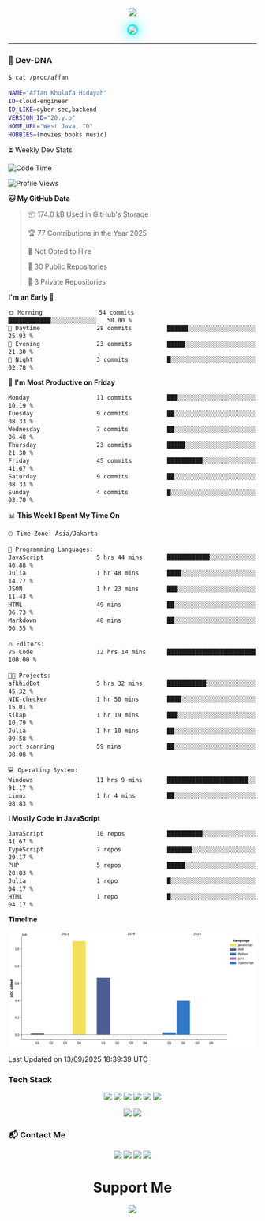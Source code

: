 <div align="center">
  <img src="https://capsule-render.vercel.app/api?type=waving&color=gradient&height=180&section=header&text=Affan&fontSize=60&fontAlignY=35&desc=Cloud%20%7C%20Cyber-Sec%20%7C%20Backend&descAlignY=55"/>
</div>

<p align="center">
  <img src="https://github.com/akhfhid.png" width="160" style="border-radius:50%;border:3px solid #00f5ff;box-shadow:0 0 25px #00f5ff"/>
</p>

---

### 🧪 Dev-DNA

```sh
$ cat /proc/affan
```
```bash
NAME="Affan Khulafa Hidayah"
ID=cloud-engineer
ID_LIKE=cyber-sec,backend
VERSION_ID="20.y.o"
HOME_URL="West Java, ID"
HOBBIES=(movies books music)
```
⏳ Weekly Dev Stats

<!--START_SECTION:waka-->
![Code Time](http://img.shields.io/badge/Code%20Time-12%20hrs%2014%20mins-blue)

![Profile Views](http://img.shields.io/badge/Profile%20Views-196-blue)

**🐱 My GitHub Data** 

> 📦 174.0 kB Used in GitHub's Storage 
 > 
> 🏆 77 Contributions in the Year 2025
 > 
> 🚫 Not Opted to Hire
 > 
> 📜 30 Public Repositories 
 > 
> 🔑 3 Private Repositories 
 > 
**I'm an Early 🐤** 

```text
🌞 Morning                54 commits          ████████████░░░░░░░░░░░░░   50.00 % 
🌆 Daytime                28 commits          ██████░░░░░░░░░░░░░░░░░░░   25.93 % 
🌃 Evening                23 commits          █████░░░░░░░░░░░░░░░░░░░░   21.30 % 
🌙 Night                  3 commits           █░░░░░░░░░░░░░░░░░░░░░░░░   02.78 % 
```
📅 **I'm Most Productive on Friday** 

```text
Monday                   11 commits          ███░░░░░░░░░░░░░░░░░░░░░░   10.19 % 
Tuesday                  9 commits           ██░░░░░░░░░░░░░░░░░░░░░░░   08.33 % 
Wednesday                7 commits           ██░░░░░░░░░░░░░░░░░░░░░░░   06.48 % 
Thursday                 23 commits          █████░░░░░░░░░░░░░░░░░░░░   21.30 % 
Friday                   45 commits          ██████████░░░░░░░░░░░░░░░   41.67 % 
Saturday                 9 commits           ██░░░░░░░░░░░░░░░░░░░░░░░   08.33 % 
Sunday                   4 commits           █░░░░░░░░░░░░░░░░░░░░░░░░   03.70 % 
```


📊 **This Week I Spent My Time On** 

```text
🕑︎ Time Zone: Asia/Jakarta

💬 Programming Languages: 
JavaScript               5 hrs 44 mins       ████████████░░░░░░░░░░░░░   46.88 % 
Julia                    1 hr 48 mins        ████░░░░░░░░░░░░░░░░░░░░░   14.77 % 
JSON                     1 hr 23 mins        ███░░░░░░░░░░░░░░░░░░░░░░   11.43 % 
HTML                     49 mins             ██░░░░░░░░░░░░░░░░░░░░░░░   06.73 % 
Markdown                 48 mins             ██░░░░░░░░░░░░░░░░░░░░░░░   06.55 % 

🔥 Editors: 
VS Code                  12 hrs 14 mins      █████████████████████████   100.00 % 

🐱‍💻 Projects: 
afkhidBot                5 hrs 32 mins       ███████████░░░░░░░░░░░░░░   45.32 % 
NIK-checker              1 hr 50 mins        ████░░░░░░░░░░░░░░░░░░░░░   15.01 % 
sikap                    1 hr 19 mins        ███░░░░░░░░░░░░░░░░░░░░░░   10.79 % 
Julia                    1 hr 10 mins        ██░░░░░░░░░░░░░░░░░░░░░░░   09.58 % 
port scanning            59 mins             ██░░░░░░░░░░░░░░░░░░░░░░░   08.08 % 

💻 Operating System: 
Windows                  11 hrs 9 mins       ███████████████████████░░   91.17 % 
Linux                    1 hr 4 mins         ██░░░░░░░░░░░░░░░░░░░░░░░   08.83 % 
```

**I Mostly Code in JavaScript** 

```text
JavaScript               10 repos            ██████████░░░░░░░░░░░░░░░   41.67 % 
TypeScript               7 repos             ███████░░░░░░░░░░░░░░░░░░   29.17 % 
PHP                      5 repos             █████░░░░░░░░░░░░░░░░░░░░   20.83 % 
Julia                    1 repo              █░░░░░░░░░░░░░░░░░░░░░░░░   04.17 % 
HTML                     1 repo              █░░░░░░░░░░░░░░░░░░░░░░░░   04.17 % 
```



**Timeline**

![Lines of Code chart](https://raw.githubusercontent.com/akhfhid/akhfhid/main/assets/bar_graph.png)


 Last Updated on 13/09/2025 18:39:39 UTC
<!--END_SECTION:waka-->
### Tech Stack

<p align="center"> <a href="https://nodejs.org"><img src="https://img.shields.io/badge/Node-20-339933?style=flat&logo=nodedotjs&logoColor=white"/></a> <a href="https://golang.org"><img src="https://img.shields.io/badge/Go-1.22-00ADD8?style=flat&logo=go&logoColor=white"/></a> <a href="https://laravel.com"><img src="https://img.shields.io/badge/Laravel-11-FF2D20?style=flat&logo=laravel&logoColor=white"/></a> <a href="https://docker.com"><img src="https://img.shields.io/badge/Docker-24-2496ED?style=flat&logo=docker&logoColor=white"/></a> <a href="https://aws.amazon.com"><img src="https://img.shields.io/badge/AWS-Architect-FF9900?style=flat&logo=amazonaws&logoColor=white"/></a>
<a href="https://julialang.org">
  <img src="https://img.shields.io/badge/Julia-1.11-9558B2?style=flat&logo=julia&logoColor=white"/>
</a>
 </p>

 <p align="center"> <img src="https://github-readme-stats.vercel.app/api?username=akhfhid&show_icons=true&theme=react&hide_border=true&bg_color=00000000"/> <img src="https://github-readme-stats.vercel.app/api/top-langs/?username=akhfhid&layout=compact&theme=react&hide_border=true&bg_color=00000000"/> </p> 

### 📬 Contact Me

<p align="center"> <a href="https://instagram.com/aff4n__" target="_blank"><img src="https://img.shields.io/badge/IG-%40aff4n__-E4405F?style=for-the-badge&logo=instagram&logoColor=white"/></a> <a href="https://t.me/affankhhdyh" target="_blank"><img src="https://img.shields.io/badge/Telegram-@affankhhdyh-2CA5E0?style=for-the-badge&logo=telegram&logoColor=white"/></a> <a href="mailto:neoaffan2@gmail.com" target="_blank"><img src="https://img.shields.io/badge/Email-neoaffan2@gmail.com-D14836?style=for-the-badge&logo=gmail&logoColor=white"/></a> <a href="https://linkedin.com/in/affankhhdyh" target="_blank"><img src="https://img.shields.io/badge/LinkedIn-Affan%20Khulafa%20Hidayah-0A66C2?style=for-the-badge&logo=linkedin&logoColor=white"/></a> </p> <h1 align="center">Support Me</h1> <p align="center"> <a href="https://github.com/sponsors/akhfhid" target="_blank"> <img src="https://img.shields.io/badge/Sponsor-@akhfhid-ea4aaa?style=for-the-badge&logo=github&logoColor=white"/> </a> </p>
